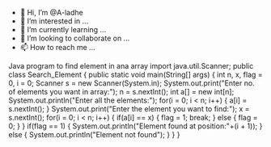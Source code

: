 - 👋 Hi, I’m @A-ladhe
- 👀 I’m interested in ...
- 🌱 I’m currently learning ...
- 💞️ I’m looking to collaborate on ...
- 📫 How to reach me ...

<!---
A-ladhe/A-ladhe is a ✨ special ✨ repository because its `README.md` (this file) appears on your GitHub profile.
You can click the Preview link to take a look at your changes.
--->
Java program to find element in ana array
import java.util.Scanner;
public class Search_Element
{
    public static void main(String[] args) 
    {
        int n, x, flag = 0, i = 0;
        Scanner s = new Scanner(System.in);
        System.out.print("Enter no. of elements you want in array:");
        n = s.nextInt();
        int a[] = new int[n];
        System.out.println("Enter all the elements:");
        for(i = 0; i < n; i++)
        {
            a[i] = s.nextInt();
        }
        System.out.print("Enter the element you want to find:");
        x = s.nextInt();
        for(i = 0; i < n; i++)
        {
            if(a[i] == x)
            {
                flag = 1;
                break;
            }
            else
            {
                flag = 0;
            }
        }
        if(flag == 1)
        {
            System.out.println("Element found at position:"+(i + 1));
        }
        else
        {
            System.out.println("Element not found");
        }
    }
}
